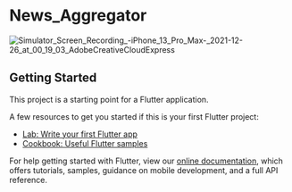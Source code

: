# News_Aggregator

![Simulator_Screen_Recording_-_iPhone_13_Pro_Max_-_2021-12-26_at_00_19_03_AdobeCreativeCloudExpress](https://user-images.githubusercontent.com/60975809/147391843-126d81c4-af4e-4271-8643-b6ed421a5982.gif)

## Getting Started

This project is a starting point for a Flutter application.

A few resources to get you started if this is your first Flutter project:

- [Lab: Write your first Flutter app](https://flutter.dev/docs/get-started/codelab)
- [Cookbook: Useful Flutter samples](https://flutter.dev/docs/cookbook)

For help getting started with Flutter, view our
[online documentation](https://flutter.dev/docs), which offers tutorials,
samples, guidance on mobile development, and a full API reference.
